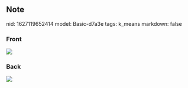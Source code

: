 ## Note
nid: 1627119652414
model: Basic-d7a3e
tags: k_means
markdown: false

### Front
<img src="paste-ba644e893e81b8d3bc13de4beb90108301bb3eda.jpg">

### Back
<img src="paste-5845a79fd75c2b4bb19d8724c83d63446fc2a6ee.jpg">
